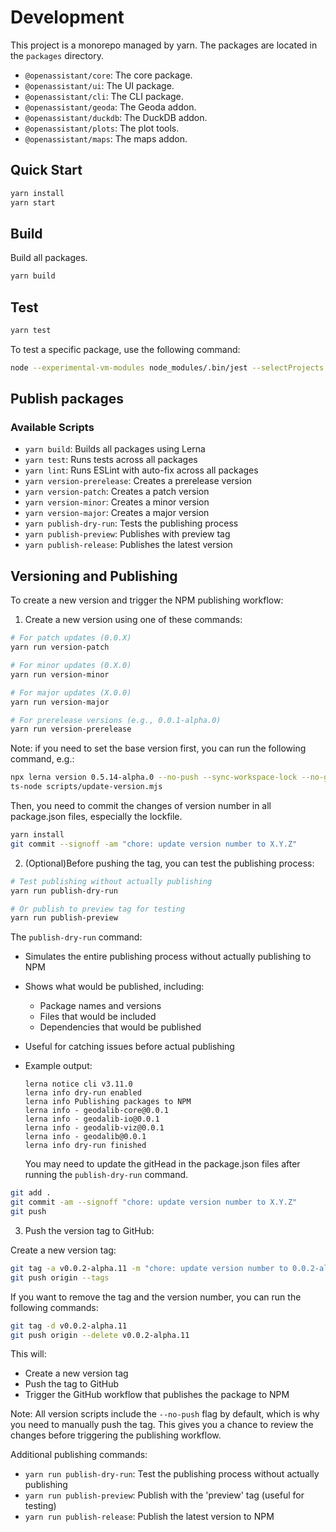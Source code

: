 # Development

This project is a monorepo managed by yarn. The packages are located in the `packages` directory.

- `@openassistant/core`: The core package.
- `@openassistant/ui`: The UI package.
- `@openassistant/cli`: The CLI package.
- `@openassistant/geoda`: The Geoda addon.
- `@openassistant/duckdb`: The DuckDB addon.
- `@openassistant/plots`: The plot tools.
- `@openassistant/maps`: The maps addon.

## Quick Start

```bash
yarn install
yarn start
```


## Build

Build all packages.

```bash
yarn build
```

## Test

```bash
yarn test
```

To test a specific package, use the following command:

```bash
node --experimental-vm-modules node_modules/.bin/jest --selectProjects ui --coverage
```

## Publish packages

### Available Scripts

- `yarn build`: Builds all packages using Lerna
- `yarn test`: Runs tests across all packages
- `yarn lint`: Runs ESLint with auto-fix across all packages
- `yarn version-prerelease`: Creates a prerelease version
- `yarn version-patch`: Creates a patch version
- `yarn version-minor`: Creates a minor version
- `yarn version-major`: Creates a major version
- `yarn publish-dry-run`: Tests the publishing process
- `yarn publish-preview`: Publishes with preview tag
- `yarn publish-release`: Publishes the latest version

## Versioning and Publishing

To create a new version and trigger the NPM publishing workflow:

1. Create a new version using one of these commands:

```bash
# For patch updates (0.0.X)
yarn run version-patch

# For minor updates (0.X.0)
yarn run version-minor

# For major updates (X.0.0)
yarn run version-major

# For prerelease versions (e.g., 0.0.1-alpha.0)
yarn run version-prerelease
```

Note: if you need to set the base version first, you can run the following command, e.g.:

```bash
npx lerna version 0.5.14-alpha.0 --no-push --sync-workspace-lock --no-git-tag-version --force-publish --npm-client=yarn
ts-node scripts/update-version.mjs
```

Then, you need to commit the changes of version number in all package.json files, especially the lockfile.

```bash
yarn install
git commit --signoff -am "chore: update version number to X.Y.Z"
```

2. (Optional)Before pushing the tag, you can test the publishing process:

```bash
# Test publishing without actually publishing
yarn run publish-dry-run

# Or publish to preview tag for testing
yarn run publish-preview
```

The `publish-dry-run` command:

- Simulates the entire publishing process without actually publishing to NPM
- Shows what would be published, including:
  - Package names and versions
  - Files that would be included
  - Dependencies that would be published
- Useful for catching issues before actual publishing
- Example output:
  ```
  lerna notice cli v3.11.0
  lerna info dry-run enabled
  lerna info Publishing packages to NPM
  lerna info - geodalib-core@0.0.1
  lerna info - geodalib-io@0.0.1
  lerna info - geodalib-viz@0.0.1
  lerna info - geodalib@0.0.1
  lerna info dry-run finished
  ```

  You may need to update the gitHead in the package.json files after running the `publish-dry-run` command.

```bash
git add .
git commit -am --signoff "chore: update version number to X.Y.Z"
git push
```

3. Push the version tag to GitHub:

Create a new version tag:

```bash
git tag -a v0.0.2-alpha.11 -m "chore: update version number to 0.0.2-alpha.11"
git push origin --tags
```

If you want to remove the tag and the version number, you can run the following commands:

```bash
git tag -d v0.0.2-alpha.11
git push origin --delete v0.0.2-alpha.11
```

This will:

- Create a new version tag
- Push the tag to GitHub
- Trigger the GitHub workflow that publishes the package to NPM

Note: All version scripts include the `--no-push` flag by default, which is why you need to manually push the tag. This gives you a chance to review the changes before triggering the publishing workflow.

Additional publishing commands:

- `yarn run publish-dry-run`: Test the publishing process without actually publishing
- `yarn run publish-preview`: Publish with the 'preview' tag (useful for testing)
- `yarn run publish-release`: Publish the latest version to NPM

